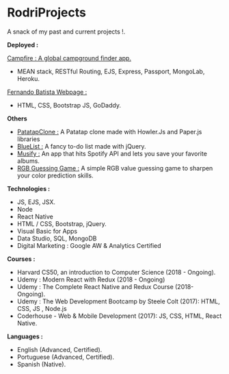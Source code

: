 # RodriProjects

A snack of my past and current projects !.

**Deployed :**

[Campfire : A global campground finder app.](https://protected-bayou-93766.herokuapp.com)
- MEAN stack, RESTful Routing, EJS, Express, Passport, MongoLab, Heroku.

[Fernando Batista Webpage :](http://www.fernandoarielbatista.com)
- HTML, CSS, Bootstrap JS, GoDaddy.

**Others**
- [PatatapClone :](http://htmlpreview.github.io/?https://github.com/ropaillet/RodriProjects/blob/master/Web/Web%20Projects/PatatapClone/patap.html) A Patatap clone made with Howler.Js and Paper.js libraries
- [BlueList :](http://htmlpreview.github.io/?https://github.com/ropaillet/RodriProjects/blob/master/Web/Web%20Projects/BlueList/todo.html) A fancy to-do list made with jQuery.
- [Musify :](http://htmlpreview.github.io/?https://github.com/ropaillet/RodriProjects/blob/master/Web/Web%20Projects/SpotiClone/spoticlone.html) An app that hits Spotify API and lets you save your favorite albums.
- [RGB Guessing Game :](http://htmlpreview.github.io/?https://github.com/ropaillet/RodriProjects/blob/master/Web/Web%20Projects/RGB%20GAME/rgbgame.html) A simple RGB value guessing game to sharpen your color prediction skills.

**Technologies :**
- JS, EJS, JSX.
- Node
- React Native
- HTML / CSS, Bootstrap, jQuery.
- Visual Basic for Apps
- Data Studio, SQL, MongoDB
- Digital Marketing : Google AW & Analytics Certified

**Courses :**
- Harvard CS50, an introduction to Computer Science (2018 - Ongoing).
- Udemy : Modern React with Redux (2018 - Ongoing)
- Udemy : The Complete React Native and Redux Course (2018- Ongoing).
- Udemy : The Web Development Bootcamp by Steele Colt (2017): HTML, CSS, JS , Node.js
- Coderhouse - Web & Mobile Development (2017): JS, CSS, HTML, React Native.

**Languages :**
- English (Advanced, Certified).
- Portuguese (Advanced, Certified).
- Spanish (Native).
